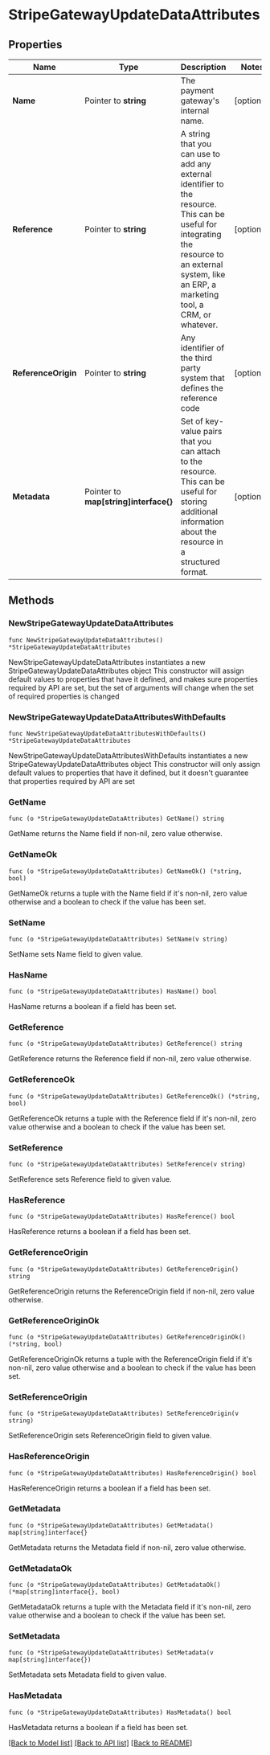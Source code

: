 # StripeGatewayUpdateDataAttributes

## Properties

Name | Type | Description | Notes
------------ | ------------- | ------------- | -------------
**Name** | Pointer to **string** | The payment gateway&#39;s internal name. | [optional] 
**Reference** | Pointer to **string** | A string that you can use to add any external identifier to the resource. This can be useful for integrating the resource to an external system, like an ERP, a marketing tool, a CRM, or whatever. | [optional] 
**ReferenceOrigin** | Pointer to **string** | Any identifier of the third party system that defines the reference code | [optional] 
**Metadata** | Pointer to **map[string]interface{}** | Set of key-value pairs that you can attach to the resource. This can be useful for storing additional information about the resource in a structured format. | [optional] 

## Methods

### NewStripeGatewayUpdateDataAttributes

`func NewStripeGatewayUpdateDataAttributes() *StripeGatewayUpdateDataAttributes`

NewStripeGatewayUpdateDataAttributes instantiates a new StripeGatewayUpdateDataAttributes object
This constructor will assign default values to properties that have it defined,
and makes sure properties required by API are set, but the set of arguments
will change when the set of required properties is changed

### NewStripeGatewayUpdateDataAttributesWithDefaults

`func NewStripeGatewayUpdateDataAttributesWithDefaults() *StripeGatewayUpdateDataAttributes`

NewStripeGatewayUpdateDataAttributesWithDefaults instantiates a new StripeGatewayUpdateDataAttributes object
This constructor will only assign default values to properties that have it defined,
but it doesn't guarantee that properties required by API are set

### GetName

`func (o *StripeGatewayUpdateDataAttributes) GetName() string`

GetName returns the Name field if non-nil, zero value otherwise.

### GetNameOk

`func (o *StripeGatewayUpdateDataAttributes) GetNameOk() (*string, bool)`

GetNameOk returns a tuple with the Name field if it's non-nil, zero value otherwise
and a boolean to check if the value has been set.

### SetName

`func (o *StripeGatewayUpdateDataAttributes) SetName(v string)`

SetName sets Name field to given value.

### HasName

`func (o *StripeGatewayUpdateDataAttributes) HasName() bool`

HasName returns a boolean if a field has been set.

### GetReference

`func (o *StripeGatewayUpdateDataAttributes) GetReference() string`

GetReference returns the Reference field if non-nil, zero value otherwise.

### GetReferenceOk

`func (o *StripeGatewayUpdateDataAttributes) GetReferenceOk() (*string, bool)`

GetReferenceOk returns a tuple with the Reference field if it's non-nil, zero value otherwise
and a boolean to check if the value has been set.

### SetReference

`func (o *StripeGatewayUpdateDataAttributes) SetReference(v string)`

SetReference sets Reference field to given value.

### HasReference

`func (o *StripeGatewayUpdateDataAttributes) HasReference() bool`

HasReference returns a boolean if a field has been set.

### GetReferenceOrigin

`func (o *StripeGatewayUpdateDataAttributes) GetReferenceOrigin() string`

GetReferenceOrigin returns the ReferenceOrigin field if non-nil, zero value otherwise.

### GetReferenceOriginOk

`func (o *StripeGatewayUpdateDataAttributes) GetReferenceOriginOk() (*string, bool)`

GetReferenceOriginOk returns a tuple with the ReferenceOrigin field if it's non-nil, zero value otherwise
and a boolean to check if the value has been set.

### SetReferenceOrigin

`func (o *StripeGatewayUpdateDataAttributes) SetReferenceOrigin(v string)`

SetReferenceOrigin sets ReferenceOrigin field to given value.

### HasReferenceOrigin

`func (o *StripeGatewayUpdateDataAttributes) HasReferenceOrigin() bool`

HasReferenceOrigin returns a boolean if a field has been set.

### GetMetadata

`func (o *StripeGatewayUpdateDataAttributes) GetMetadata() map[string]interface{}`

GetMetadata returns the Metadata field if non-nil, zero value otherwise.

### GetMetadataOk

`func (o *StripeGatewayUpdateDataAttributes) GetMetadataOk() (*map[string]interface{}, bool)`

GetMetadataOk returns a tuple with the Metadata field if it's non-nil, zero value otherwise
and a boolean to check if the value has been set.

### SetMetadata

`func (o *StripeGatewayUpdateDataAttributes) SetMetadata(v map[string]interface{})`

SetMetadata sets Metadata field to given value.

### HasMetadata

`func (o *StripeGatewayUpdateDataAttributes) HasMetadata() bool`

HasMetadata returns a boolean if a field has been set.


[[Back to Model list]](../README.md#documentation-for-models) [[Back to API list]](../README.md#documentation-for-api-endpoints) [[Back to README]](../README.md)


